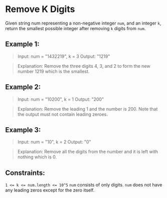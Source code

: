 # Remove K Digits

Given string num representing a non-negative integer `num`, and an integer `k`, return the smallest possible integer after removing `k` digits from `num`.



## Example 1:

>Input: num = "1432219", k = 3
>Output: "1219"

>Explanation: Remove the three digits 4, 3, and 2 to form the new number 1219 which is the smallest.

## Example 2:

>Input: num = "10200", k = 1
>Output: "200"

>Explanation: Remove the leading 1 and the number is 200. Note that the output must not contain leading zeroes.

## Example 3:

>Input: num = "10", k = 2
>Output: "0"

>Explanation: Remove all the digits from the number and it is left with nothing which is 0.


## Constraints:

`1 <= k <= num.length <= 10^5`
`num` consists of only digits.
`num` does not have any leading zeros except for the zero itself.
